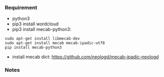 ### Requirement
- python3
- pip3 install wordcloud
- pip3 install mecab-python3: 
```
sudo apt-get install libmecab-dev
sudo apt-get install mecab mecab-ipadic-utf8
pip install mecab-python3
```

- install mecab dict: https://github.com/neologd/mecab-ipadic-neologd

### Notes

